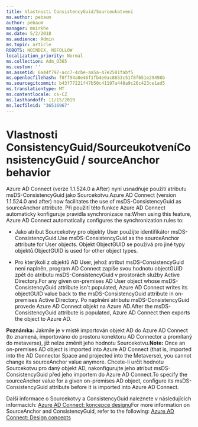 ```yaml
---
title: Vlastnosti ConsistencyGuid/Sourceukotvení
ms.author: pebaum
author: pebaum
manager: mnirkhe
ms.date: 5/2/2018
ms.audience: Admin
ms.topic: article
ROBOTS: NOINDEX, NOFOLLOW
localization_priority: Normal
ms.collection: Adm_O365
ms.custom: ''
ms.assetid: 6a44f797-acc7-4cbe-aa5a-47e2581fabf5
ms.openlocfilehash: f0ff94a8e46f1fb4e0ac8653c51f8f651e29498b
ms.sourcegitcommit: b43f77221f47b50c41197a448a9c26c423ce1ad5
ms.translationtype: MT
ms.contentlocale: cs-CZ
ms.lasthandoff: 11/15/2019
ms.locfileid: "36516967"
---
```

# <a name="consistencyguid--sourceanchor-behavior"></a><span data-ttu-id="158b2-102">Vlastnosti ConsistencyGuid/Sourceukotvení</span><span class="sxs-lookup"><span data-stu-id="158b2-102">ConsistencyGuid / sourceAnchor behavior</span></span>

<span data-ttu-id="158b2-103">Azure AD Connect (verze 1.1.524.0 a After) nyní usnadňuje použití atributu msDS-ConsistencyGuid jako Sourcekotvu.</span><span class="sxs-lookup"><span data-stu-id="158b2-103">Azure AD Connect (version 1.1.524.0 and after) now facilitates the use of msDS-ConsistencyGuid as sourceAnchor attribute.</span></span> <span data-ttu-id="158b2-104">Při použití této funkce Azure AD Connect automaticky konfiguruje pravidla synchronizace na:</span><span class="sxs-lookup"><span data-stu-id="158b2-104">When using this feature, Azure AD Connect automatically configures the synchronization rules to:</span></span>
  
- <span data-ttu-id="158b2-105">Jako atribut Sourcekotvy pro objekty User použijte identifikátor msDS-ConsistencyGuid.</span><span class="sxs-lookup"><span data-stu-id="158b2-105">Use msDS-ConsistencyGuid as the sourceAnchor attribute for User objects.</span></span> <span data-ttu-id="158b2-106">Objekt ObjectGUID se používá pro jiné typy objektů.</span><span class="sxs-lookup"><span data-stu-id="158b2-106">ObjectGUID is used for other object types.</span></span>
    
- <span data-ttu-id="158b2-107">Pro kterýkoli z objektů AD User, jehož atribut msDS-ConsistencyGuid není naplněn, program AD Connect zapíše svou hodnotu objectGUID zpět do atributu msDS-ConsistencyGuid v prostorách služby Active Directory.</span><span class="sxs-lookup"><span data-stu-id="158b2-107">For any given on-premises AD User object whose msDS-ConsistencyGuid attribute isn't populated, Azure AD Connect writes its objectGUID value back to the msDS-ConsistencyGuid attribute in on-premises Active Directory.</span></span> <span data-ttu-id="158b2-108">Po naplnění atributu msDS-ConsistencyGuid provede Azure AD Connect objekt na Azure AD.</span><span class="sxs-lookup"><span data-stu-id="158b2-108">After the msDS-ConsistencyGuid attribute is populated, Azure AD Connect then exports the object to Azure AD.</span></span>
    
 <span data-ttu-id="158b2-109">**Poznámka:** Jakmile je v místě importován objekt AD do Azure AD Connect (to znamená, importováno do prostoru konektoru AD Connector a promítaný do metaverse), již nelze změnit jeho hodnotu Sourcekotvu.</span><span class="sxs-lookup"><span data-stu-id="158b2-109">**Note:** Once an on-premises AD object is imported into Azure AD Connect (that is, imported into the AD Connector Space and projected into the Metaverse), you cannot change its sourceAnchor value anymore.</span></span> <span data-ttu-id="158b2-110">Chcete-li určit hodnotu Sourcekotvu pro daný objekt AD, nakonfigurujte jeho atribut msDS-ConsistencyGuid před jeho importem do Azure AD Connect.</span><span class="sxs-lookup"><span data-stu-id="158b2-110">To specify the sourceAnchor value for a given on-premises AD object, configure its msDS-ConsistencyGuid attribute before it is imported into Azure AD Connect.</span></span> 
  
<span data-ttu-id="158b2-111">Další informace o Sourcekotvy a ConsistencyGuid naleznete v následujících informacích: [Azure AD Connect: koncepce designu](https://docs.microsoft.com/azure/active-directory/connect/active-directory-aadconnect-design-concepts)</span><span class="sxs-lookup"><span data-stu-id="158b2-111">For more information on SourceAnchor and ConsistencyGuid, refer to the following: [Azure AD Connect: Design concepts](https://docs.microsoft.com/azure/active-directory/connect/active-directory-aadconnect-design-concepts)</span></span>
  

